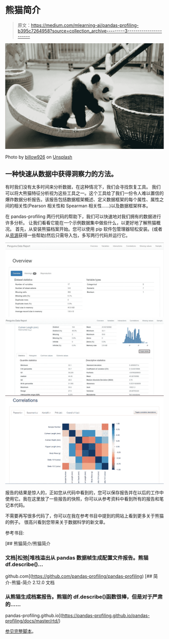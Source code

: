 # 熊猫简介

> 原文：<https://medium.com/mlearning-ai/pandas-profiling-b395c7264958?source=collection_archive---------3----------------------->

![](img/d7b2ead55086596a5d7616b5c5a1a62e.png)

Photo by [billow926](https://unsplash.com/@billow926?utm_source=medium&utm_medium=referral) on [Unsplash](https://unsplash.com?utm_source=medium&utm_medium=referral)

## 一种快速从数据中获得洞察力的方法。

有时我们没有太多时间来分析数据，在这种情况下，我们会寻找恢复工具。
我们可以将大熊猫特征分析视为这些工具之一。这个工具给了我们一份令人难以置信的爆炸数据分析报告。该报告包括数据框架概述、定义数据框架的每个属性、属性之间的相关性(Pearson 相关性和 Spearman 相关性……)以及数据框架样本。

在 pandas-profiling 两行代码的帮助下，我们可以快速地对我们拥有的数据进行许多分析。
让我们看看它能在一个示例数据集中做些什么，以更好地了解熊猫概况。
首先，从安装熊猫档案开始。您可以使用 pip 软件包管理器轻松安装。(或者从[资源](https://pandas-profiling.github.io/pandas-profiling/docs/master/rtd/pages/installation.html)获得一些帮助)然后只需导入包，多写两行代码并运行它。

![](img/fc5905fd8d0b6941a674349973d058e6.png)![](img/0975138dc12d1f25d06fa82ec874081d.png)![](img/751236f9f2366bc9206ff88913815d9f.png)

报告的结果是惊人的，正如您从代码中看到的，您可以保存报告并在以后的工作中使用它。我在这里放了一些报告的快照，你可以从参考资料中看到所有的报告和笔记本代码。

不需要再写很多代码了，你可以在我在参考书目中提到的网站上看到更多关于熊猫的例子。
很高兴看到您带来关于数据科学的新文章。

参考书目:

[](https://github.com/pandas-profiling/pandas-profiling) [## 熊猫简介/熊猫简介

### 文档|松弛|堆栈溢出从 pandas 数据帧生成配置文件报告。熊猫 df.describe()…

github.com](https://github.com/pandas-profiling/pandas-profiling) [](https://pandas-profiling.github.io/pandas-profiling/docs/master/rtd/) [## 简介-熊猫-简介 2.12.0 文档

### 从熊猫生成档案报告。熊猫的 df.describe()函数很棒，但是对于严肃的……

pandas-profiling.github.io](https://pandas-profiling.github.io/pandas-profiling/docs/master/rtd/) 

[参见完整脚本](https://www.kaggle.com/resulcaliskan/penguins-data-quick-analysis-with-pandas-profiling)。